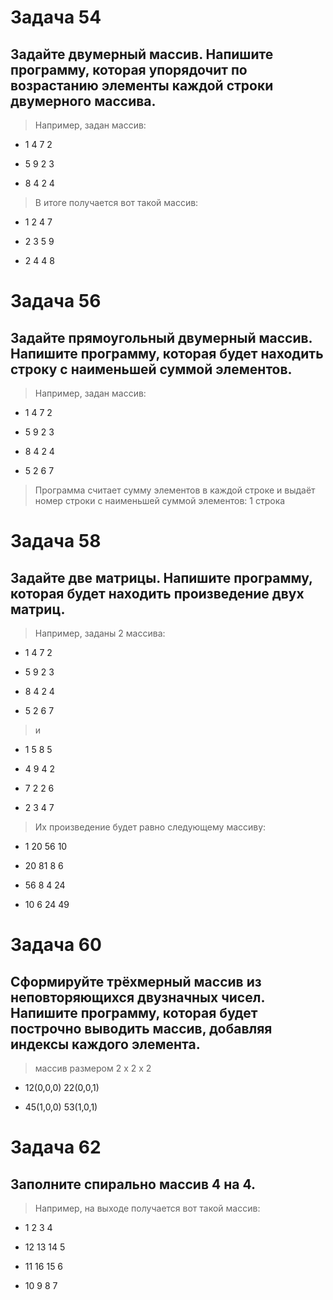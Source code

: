 # Задача 54
## Задайте двумерный массив. Напишите программу, которая упорядочит по возрастанию элементы каждой строки двумерного массива.

> Например, задан массив:

- 1 4 7 2

- 5 9 2 3

- 8 4 2 4

> В итоге получается вот такой массив:

- 1 2 4 7

- 2 3 5 9

- 2 4 4 8

# Задача 56
## Задайте прямоугольный двумерный массив. Напишите программу, которая будет находить строку с наименьшей суммой элементов.

> Например, задан массив:

- 1 4 7 2

- 5 9 2 3

- 8 4 2 4

- 5 2 6 7

> Программа считает сумму элементов в каждой строке и выдаёт номер строки с наименьшей суммой элементов: 1 строка

# Задача 58
## Задайте две матрицы. Напишите программу, которая будет находить произведение двух матриц.

> Например, заданы 2 массива:

- 1 4 7 2

- 5 9 2 3

- 8 4 2 4

- 5 2 6 7

> и

- 1 5 8 5

- 4 9 4 2

- 7 2 2 6

- 2 3 4 7

> Их произведение будет равно следующему массиву:

- 1 20 56 10

- 20 81 8 6

- 56 8 4 24

- 10 6 24 49

# Задача 60
## Сформируйте трёхмерный массив из неповторяющихся двузначных чисел. Напишите программу, которая будет построчно выводить массив, добавляя индексы каждого элемента.

> массив размером 2 x 2 x 2

- 12(0,0,0) 22(0,0,1)

- 45(1,0,0) 53(1,0,1)

# Задача 62
## Заполните спирально массив 4 на 4.

> Например, на выходе получается вот такой массив:

- 1 2 3 4

- 12 13 14 5

- 11 16 15 6

- 10 9 8 7